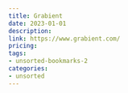 ```yaml
---
title: Grabient
date: 2023-01-01
description: 
link: https://www.grabient.com/
pricing: 
tags: 
- unsorted-bookmarks-2 
categories: 
- unsorted 
---
```


